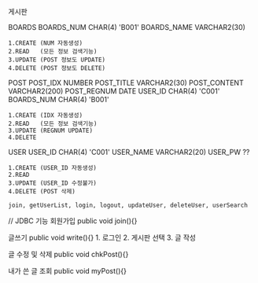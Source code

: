 게시판

BOARDS 
	BOARDS_NUM	CHAR(4) 'B001'
	BOARDS_NAME	VARCHAR2(30)

	1.CREATE (NUM 자동생성)
	2.READ	 (모든 정보 검색기능)
	3.UPDATE (POST 정보도 UPDATE)
	4.DELETE (POST 정보도 DELETE)

POST
	POST_IDX 	NUMBER
	POST_TITLE	VARCHAR2(30)
	POST_CONTENT	VARCHAR2(200)
	POST_REGNUM	DATE
	USER_ID		CHAR(4) 'C001'
	BOARDS_NUM	CHAR(4)	'B001'

	1.CREATE (IDX 자동생성)
	2.READ	 (모든 정보 검색기능)
	3.UPDATE (REGNUM UPDATE)
	4.DELETE

USER
	USER_ID		CHAR(4)	'C001'
	USER_NAME	VARCHAR2(20)
	USER_PW		??

	1.CREATE (USER_ID 자동생성)
	2.READ
	3.UPDATE (USER_ID 수정불가) 
	4.DELETE (POST 삭제)
	
	join, getUserList, login, logout, updateUser, deleteUser, userSearch

// JDBC 기능
회원가입
public void join(){}

글쓰기
public void write(){}
	1. 로그인
	2. 게시판 선택
	3. 글 작성

글 수정 및 삭제
public void chkPost(){}


내가 쓴 글 조회
public void myPost(){}
